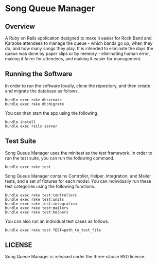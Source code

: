 # Song Queue Manager

## Overview

A Ruby on Rails application designed to make it easier for Rock Band and Karaoke attendees to manage
the queue - which bands go up, when they do, and how many songs they play. It is intended to
eliminate the days the queue was done by paper slips or by memory - eliminating human error,
making it fairer for attendees, and making it easier for management.

## Running the Software

In order to run the software locally, clone the repository, and then create and migrate the
database as follows.

    bundle exec rake db:create
    bundle exec rake db:migrate

You can then start the app using the following.

    bundle install
    bundle exec rails server

## Test Suite

Song Queue Manager uses the minitest as the test framework. In order to run the test suite, you can
run the following command.

    bundle exec rake test

Song Queue Manager contains Controller, Helper, Integration, and Mailer tests, and a set of fixtures
for each model. You can individually run these test categories using the following functions.

    bundle exec rake test:controllers
    bundle exec rake test:units
    bundle exec rake test:integration
    bundle exec rake test:mailers
    bundle exec rake test:helpers

You can also run an individual test cases as follows.

    bundle exec rake test TEST=path_to_test_file

## LICENSE

Song Queue Manager is released under the three-clause BSD license.
